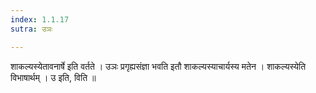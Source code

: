 ```yaml
---
index: 1.1.17
sutra: उञः

---
```

शाकल्यस्येतावनार्षे इति वर्तते । उञः प्रगृह्यसंज्ञा भवति इतौ शाकल्यस्याचार्यस्य मतेन । शाकल्यस्येति विभाषार्थम् । उ इति, विति ॥